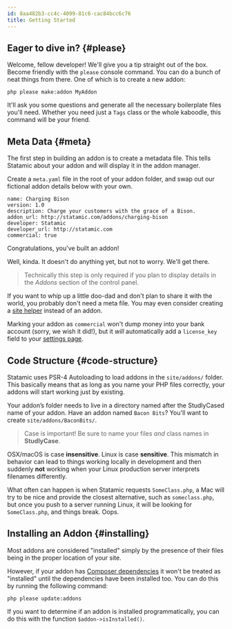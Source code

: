 ```yaml
---
id: 8aa482b3-cc4c-4099-81c6-cac84bcc6c76
title: Getting Started
---
```

## Eager to dive in? {#please}

Welcome, fellow developer! We'll give you a tip straight out of the box. Become friendly with the `please` console command. You can do a bunch of neat things from there. One of which is to create a new addon:

``` .language-bash
php please make:addon MyAddon
```

It'll ask you some questions and generate all the necessary boilerplate files you'll need. Whether you need just a `Tags` class or the whole kaboodle, this command will be your friend.

## Meta Data {#meta}

The first step in building an addon is to create a metadata file. This tells Statamic about your addon and will display it in the addon manager.

Create a `meta.yaml` file in the root of your addon folder, and swap out our fictional addon details below with your own.

``` .language-yaml
name: Charging Bison
version: 1.0
description: Charge your customers with the grace of a Bison.
addon_url: http://statamic.com/addons/charging-bison
developer: Statamic
developer_url: http://statamic.com
commercial: true
```

Congratulations, you've built an addon!

Well, kinda. It doesn't do anything yet, but not to worry. We'll get there.

> Technically this step is only required if you plan to display details in the _Addons_ section of the control panel.

If you want to whip up a little doo-dad and don't plan to share it with the world, you probably don't need a meta file. You may even consider creating a [site helper](/addons/site-helpers) instead of an addon.

Marking your addon as `commercial` won't dump money into your bank account (sorry, we wish it did!), but it _will_ automatically add a `license_key` field to your [settings page](/addons/classes/settings#ui).


## Code Structure {#code-structure}

Statamic uses PSR-4 Autoloading to load addons in the `site/addons/` folder. This basically means that as long as you name your PHP files correctly, your addons will start working just by existing.

Your addon’s folder needs to live in a directory named after the StudlyCased name of your addon. Have an addon named `Bacon Bits`? You'll want to create `site/addons/BaconBits/`.

> Case is important! Be sure to name your files _and_ class names in **StudlyCase**.

OSX/macOS is case **insensitive**. Linux is case **sensitive**. This mismatch in behavior can lead to things working locally in development and then suddenly **not** working when your Linux production server interprets filenames differently.

What often can happen is when Statamic requests `SomeClass.php`, a Mac will try to be nice and provide the closest alternative, such as `someclass.php`, but once you push to a server running Linux, it will be looking for `SomeClass.php`, and things break. Oops.

## Installing an Addon {#installing}

Most addons are considered "installed" simply by the presence of their files being in the proper location of your site.

However, if your addon has [Composer dependencies](/addons/bootstrapping#composer) it won't be treated as "installed" until the dependencies have been installed too. You can do this by running the following command:

``` .lang-bash
php please update:addons
```

If you want to determine if an addon is installed programmatically, you can do this with the function `$addon->isInstalled()`.
